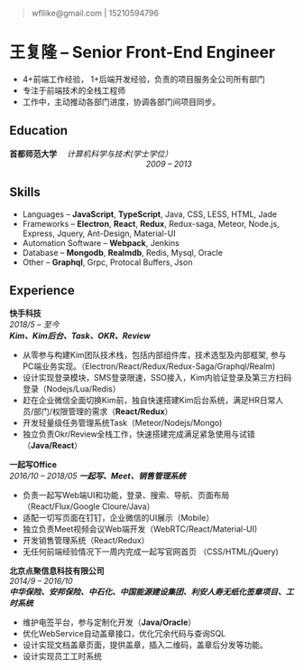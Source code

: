 > wfllike@gmail.<span/>com | 15210594796

# 王复隆 &ndash; Senior Front-End Engineer
- 4+前端工作经验， 1+后端开发经验，负责的项目服务全公司所有部门
- 专注于前端技术的全栈工程师
- 工作中，主动推动各部门进度，协调各部门间项目同步。

## Education
**首都师范大学** &emsp;*计算机科学与技术(学士学位）* &emsp;&emsp;&emsp;&emsp;&emsp;&emsp;&emsp;&emsp;&emsp;&emsp;&emsp;&emsp;&emsp;&emsp;&emsp;&emsp;&emsp; *2009 &ndash; 2013* 
  

## Skills
- Languages &ndash; **JavaScript**, **TypeScript**, Java, CSS, LESS, HTML, Jade
- Frameworks &ndash; **Electron**, **React**, **Redux**, Redux-saga,  Meteor, Node.js, Express, Jquery, Ant-Design, Material-UI
- Automation Software &ndash; **Webpack**, Jenkins
- Database &ndash; **Mongodb**, **Realmdb**, Redis, Mysql, Oracle
- Other &ndash; **Graphql**, Grpc, Protocal Buffers, Json

## Experience   
**快手科技**   
*2018/5 &ndash; 至今*   
***Kim、Kim后台、Task、OKR、Review***
- 从零参与构建Kim团队技术栈，包括内部组件库，技术选型及内部框架, 参与PC端业务实现。（Electron/React/Redux/Redux-Saga/Graphql/Realm)
- 设计实现登录模块，SMS登录限速，SSO接入，Kim内验证登录及第三方扫码登录（Nodejs/Lua/Redis）
- 赶在企业微信全面切换Kim前，独自快速搭建Kim后台系统，满足HR日常人员/部门/权限管理的需求（**React/Redux**）
- 开发轻量级任务管理系统Task（Meteor/Nodejs/Mongo)
- 独立负责Okr/Review全栈工作，快速搭建完成满足紧急使用与试错（**Java/React**）   

**一起写Office**  
*2016/10 &ndash; 2018/05*
***一起写、Meet、销售管理系统***  
- 负责一起写Web端UI和功能，登录、搜索、导航、页面布局（React/Flux/Google Cloure/Java）
- 适配一切写页面在钉钉，企业微信的UI展示（Mobile）
- 独立负责Meet视频会议Web端开发（WebRTC/React/Material-UI)
- 开发销售管理系统（React/Redux）
- 无任何前端经验情况下一周内完成一起写官网首页 （CSS/HTML/jQuery)   

**北京点聚信息科技有限公司**   
*2014/9 &ndash; 2016/10*   
***中华保险、安邦保险、中石化、中国能源建设集团、利安人寿无纸化签章项目、工时系统*** 
- 维护电签平台，参与定制化开发（**Java/Oracle**）
- 优化WebService自动盖章接口，优化冗余代码与查询SQL
- 设计实现文档盖章页面，提供盖章，插入二维码，盖章后分发等功能。 
- 设计实现员工工时系统

